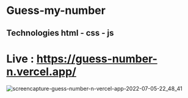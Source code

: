 # Guess-my-number
## Technologies html - css - js
# Live : https://guess-number-n.vercel.app/
![screencapture-guess-number-n-vercel-app-2022-07-05-22_48_41](https://user-images.githubusercontent.com/61599746/177413881-74027679-c71d-4621-ba63-162a75350b0d.jpg)
